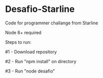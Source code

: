 # Desafio-Starline
Code for programmer challange from Starline

Node 8+ required

Steps to run:

#1 - Download repository

#2 - Run "npm install" on directory

#3 - Run "node desafio"
